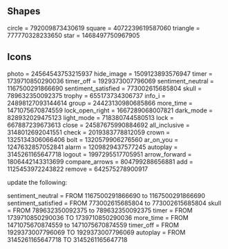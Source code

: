 ## Shapes
circle = 792009873430619
square = 4072239619587060
triangle = 777770328233650
star = 1468497750967905

## Icons
photo = 24564543753215937
hide_image = 1509123893576947
timer = 1739710850290036
timer_off = 1929373007796069
sentiment_neutral = 1167500291866690
sentiment_satisfied = 773002615685804
skull = 789632350092375
trophy = 655173734306737
info_i = 24898127093144614
group = 24423130980685866
more_time = 1471075670874559
lock_open_right = 1667289068007821
dark_mode = 828932029475123
light_mode = 718380744580513
lock = 667887239673613
close = 24587675990884692
all_inclusive = 3148012692041551
check = 2019383778812059
crown = 1325134306066406
bolt = 1320579906276560
ar_on_you = 1247632857052841
alarm = 1209829437577245
autoplay = 3145261165647718
logout = 1997295517705951
arrow_forward = 1806442143313699
compare_arrows = 804799288656881
add = 1125453972243822
remove = 642575278900917



update the following:

sentiment_neutral = FROM 1167500291866690 to 1167500291866690
sentiment_satisfied = FROM 773002615685804 to 773002615685804
skull = FROM 789632350092375 to 789632350092375
timer = FROM 1739710850290036 TO 1739710850290036
more_time = FROM 1471075670874559 to 1471075670874559
timer_off = FROM 1929373007796069 TO 1929373007796069
autoplay = FROM 3145261165647718 TO 3145261165647718